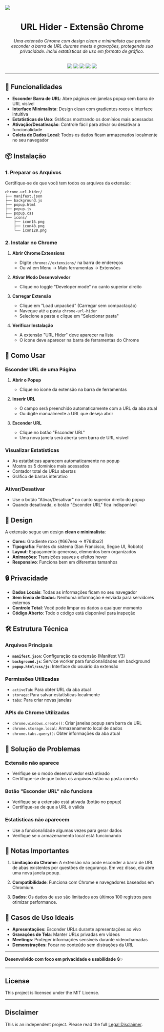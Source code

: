 <a alt="URL Hider - Extensão Chrome">
<img src="LINK DO BANNER DO TEEU REPO ">
</a>

<h1 align="center">URL Hider - Extensão Chrome</h1>

<h6 align="center">Uma extensão Chrome com design clean e minimalista que permite esconder a barra de URL durante meets e gravações, protegendo sua privacidade. Inclui estatísticas de uso em formato de gráfico.</h6>

<p align="center">
  <img src="https://img.shields.io/badge/License-MIT-yellow.svg">  <img src="https://img.shields.io/badge/Made%20with-JavaScript-yellow">  <img src="https://img.shields.io/badge/Platform-Chromium%20Extension-green">  <img src="https://img.shields.io/badge/Made%20with-HTML-orange">  <img src="https://img.shields.io/badge/Made%20with-CSS-purple">
</p>

---

## 🚀 Funcionalidades

- **Esconder Barra de URL**: Abre páginas em janelas popup sem barra de URL visível
- **Interface Minimalista**: Design clean com gradientes roxos e interface intuitiva
- **Estatísticas de Uso**: Gráficos mostrando os domínios mais acessados
- **Ativação/Desativação**: Controle fácil para ativar ou desativar a funcionalidade
- **Coleta de Dados Local**: Todos os dados ficam armazenados localmente no seu navegador

## 📦 Instalação

### 1. Preparar os Arquivos
Certifique-se de que você tem todos os arquivos da extensão:
```
chrome-url-hider/
├── manifest.json
├── background.js
├── popup.html
├── popup.js
├── popup.css
└── icons/
    ├── icon16.png
    ├── icon48.png
    └── icon128.png
```

### 2. Instalar no Chrome

1. **Abrir Chrome Extensions**
   - Digite `chrome://extensions/` na barra de endereços
   - Ou vá em Menu → Mais ferramentas → Extensões

2. **Ativar Modo Desenvolvedor**
   - Clique no toggle "Developer mode" no canto superior direito

3. **Carregar Extensão**
   - Clique em "Load unpacked" (Carregar sem compactação)
   - Navegue até a pasta `chrome-url-hider`
   - Selecione a pasta e clique em "Selecionar pasta"

4. **Verificar Instalação**
   - A extensão "URL Hider" deve aparecer na lista
   - O ícone deve aparecer na barra de ferramentas do Chrome

## 🎯 Como Usar

### Esconder URL de uma Página

1. **Abrir o Popup**
   - Clique no ícone da extensão na barra de ferramentas

2. **Inserir URL**
   - O campo será preenchido automaticamente com a URL da aba atual
   - Ou digite manualmente a URL que deseja abrir

3. **Esconder URL**
   - Clique no botão "Esconder URL"
   - Uma nova janela será aberta sem barra de URL visível

### Visualizar Estatísticas

- As estatísticas aparecem automaticamente no popup
- Mostra os 5 domínios mais acessados
- Contador total de URLs abertas
- Gráfico de barras interativo

### Ativar/Desativar

- Use o botão "Ativar/Desativar" no canto superior direito do popup
- Quando desativada, o botão "Esconder URL" fica indisponível

## 🎨 Design

A extensão segue um design **clean e minimalista**:

- **Cores**: Gradiente roxo (#667eea → #764ba2)
- **Tipografia**: Fontes do sistema (San Francisco, Segoe UI, Roboto)
- **Layout**: Espaçamento generoso, elementos bem organizados
- **Animações**: Transições suaves e efeitos hover
- **Responsivo**: Funciona bem em diferentes tamanhos

## 🔒 Privacidade

- **Dados Locais**: Todas as informações ficam no seu navegador
- **Sem Envio de Dados**: Nenhuma informação é enviada para servidores externos
- **Controle Total**: Você pode limpar os dados a qualquer momento
- **Código Aberto**: Todo o código está disponível para inspeção

## 🛠️ Estrutura Técnica

### Arquivos Principais

- **`manifest.json`**: Configuração da extensão (Manifest V3)
- **`background.js`**: Service worker para funcionalidades em background
- **`popup.html/css/js`**: Interface do usuário da extensão

### Permissões Utilizadas

- `activeTab`: Para obter URL da aba atual
- `storage`: Para salvar estatísticas localmente
- `tabs`: Para criar novas janelas

### APIs do Chrome Utilizadas

- `chrome.windows.create()`: Criar janelas popup sem barra de URL
- `chrome.storage.local`: Armazenamento local de dados
- `chrome.tabs.query()`: Obter informações da aba atual

## 🐛 Solução de Problemas

### Extensão não aparece
- Verifique se o modo desenvolvedor está ativado
- Certifique-se de que todos os arquivos estão na pasta correta

### Botão "Esconder URL" não funciona
- Verifique se a extensão está ativada (botão no popup)
- Certifique-se de que a URL é válida

### Estatísticas não aparecem
- Use a funcionalidade algumas vezes para gerar dados
- Verifique se o armazenamento local está funcionando

## 📝 Notas Importantes

1. **Limitação do Chrome**: A extensão não pode esconder a barra de URL de abas existentes por questões de segurança. Em vez disso, ela abre uma nova janela popup.

2. **Compatibilidade**: Funciona com Chrome e navegadores baseados em Chromium.

3. **Dados**: Os dados de uso são limitados aos últimos 100 registros para otimizar performance.

## 🎯 Casos de Uso Ideais

- **Apresentações**: Esconder URLs durante apresentações ao vivo
- **Gravações de Tela**: Manter URLs privadas em vídeos
- **Meetings**: Proteger informações sensíveis durante videochamadas
- **Demonstrações**: Focar no conteúdo sem distrações da URL

---

**Desenvolvido com foco em privacidade e usabilidade** 🔒✨

---

## License

This project is licensed under the MIT License.

---

## Disclaimer

This is an independent project. Please read the full [Legal Disclaimer](DISCLAIMER.md).
